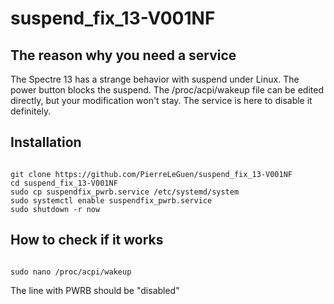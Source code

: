 # suspend_fix_13-V001NF
## The reason why you need a service
The Spectre 13 has a strange behavior with suspend under Linux. The power button blocks the suspend.
The /proc/acpi/wakeup file can be edited directly, but your modification won't stay. The service is here to disable it definitely.
## Installation
<pre><code>
git clone https://github.com/PierreLeGuen/suspend_fix_13-V001NF
cd suspend_fix_13-V001NF
sudo cp suspendfix_pwrb.service /etc/systemd/system
sudo systemctl enable suspendfix_pwrb.service
sudo shutdown -r now
</code></pre>

## How to check if it works
<pre><code>
sudo nano /proc/acpi/wakeup
</code></pre>

The line with PWRB should be "disabled"

